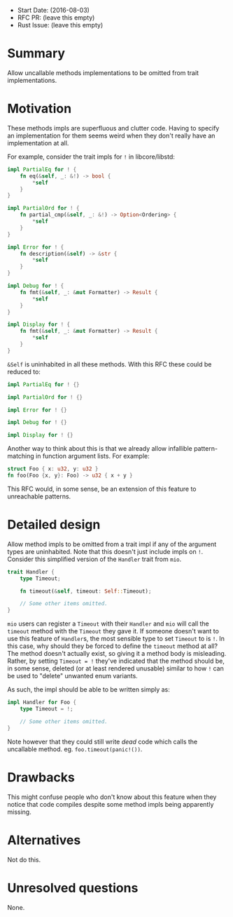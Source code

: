 - Start Date: (2016-08-03)
- RFC PR: (leave this empty)
- Rust Issue: (leave this empty)

# Summary

Allow uncallable methods implementations to be omitted from trait
implementations.

# Motivation

These methods impls are superfluous and clutter code. Having to specify an
implementation for them seems weird when they don't really have an
implementation at all.

For example, consider the trait impls for `!` in libcore/libstd:

```rust
impl PartialEq for ! {
    fn eq(&self, _: &!) -> bool {
        *self
    }
}

impl PartialOrd for ! {
    fn partial_cmp(&self, _: &!) -> Option<Ordering> {
        *self
    }
}

impl Error for ! {
    fn description(&self) -> &str {
        *self
    }
}

impl Debug for ! {
    fn fmt(&self, _: &mut Formatter) -> Result {
        *self
    }
}

impl Display for ! {
    fn fmt(&self, _: &mut Formatter) -> Result {
        *self
    }
}
```

`&Self` is uninhabited in all these methods. With this RFC these could be
reduced to:

```rust
impl PartialEq for ! {}

impl PartialOrd for ! {}

impl Error for ! {}

impl Debug for ! {}

impl Display for ! {}
```

Another way to think about this is that we already allow infallible
pattern-matching in function argument lists. For example:

```rust
struct Foo { x: u32, y: u32 }
fn foo(Foo {x, y}: Foo) -> u32 { x + y }
```

This RFC would, in some sense, be an extension of this feature to unreachable
patterns.

# Detailed design

Allow method impls to be omitted from a trait impl if any of the argument types
are uninhabited. Note that this doesn't just include impls on `!`.  Consider
this simplified version of the `Handler` trait from `mio`.

```rust
trait Handler {
    type Timeout;

    fn timeout(&self, timeout: Self::Timeout);

    // Some other items omitted.
}
```

`mio` users can register a `Timeout` with their `Handler` and `mio` will call
the `timeout` method with the `Timeout` they gave it. If someone doesn't want
to use this feature of `Handler`s, the most sensible type to set `Timeout` to
is `!`. In this case, why should they be forced to define the `timeout` method
at all? The method doesn't actually exist, so giving it a method body is
misleading. Rather, by setting `Timeout = !` they've indicated that the method
should be, in some sense, deleted (or at least rendered unusable) similar to
how `!` can be used to "delete" unwanted enum variants.

As such, the impl should be able to be written simply as:

```rust
impl Handler for Foo {
    type Timeout = !;

    // Some other items omitted.
}
```

Note however that they could still write *dead* code which calls the uncallable
method. eg. `foo.timeout(panic!())`.

# Drawbacks

This might confuse people who don't know about this feature when they notice
that code compiles despite some method impls being apparently missing.

# Alternatives

Not do this.

# Unresolved questions

None.


